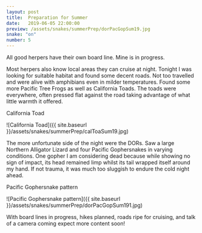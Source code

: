 ```yaml
---
layout: post
title:  Preparation for Summer
date:   2019-06-05 22:00:00
preview: /assets/snakes/summerPrep/dorPacGopSum19.jpg
snake: "on"
number: 5
---
```

All good herpers have their own board line. Mine is in progress.

Most herpers also know local areas they can cruise at night. Tonight I was looking for suitable habitat and found some decent roads. Not too travelled and were alive with amphibians even in milder temperatures. Found some more Pacific Tree Frogs as well as California Toads. The toads were everywhere, often pressed flat against the road taking advantage of what little warmth it offered. 

California Toad

![California Toad]({{ site.baseurl }}/assets/snakes/summerPrep/calToaSum19.jpg)

The more unfortunate side of the night were the DORs. Saw a large Northern Alligator Lizard and four Pacific Gophersnakes in varying conditions. One gopher I am considering dead because while showing no sign of impact, its head remained limp whilst its tail wrapped itself around my hand. If not trauma, it was much too sluggish to endure the cold night ahead.

Pacific Gophersnake pattern

![Pacific Gophersnake pattern]({{ site.baseurl }}/assets/snakes/summerPrep/dorPacGopSum191.jpg)

With board lines in progress, hikes planned, roads ripe for cruising, and talk of a camera coming expect more content soon!